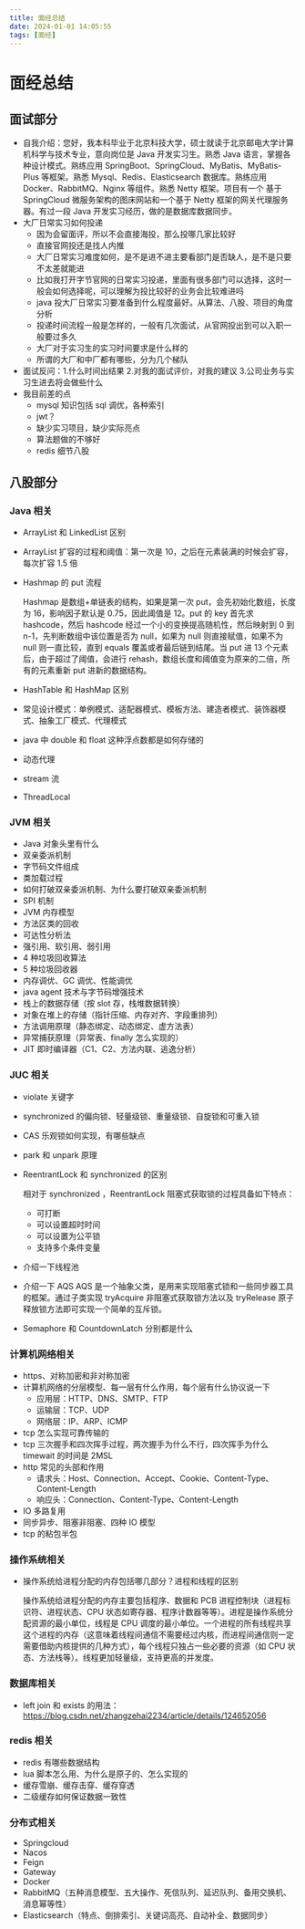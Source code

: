 ```yaml
---
title: 面经总结
date: 2024-01-01 14:05:55
tags: [面经]
---
```


# 面经总结

## 面试部分

- 自我介绍：您好，我本科毕业于北京科技大学，硕士就读于北京邮电大学计算机科学与技术专业，意向岗位是 Java 开发实习生。熟悉 Java 语言，掌握各种设计模式。熟练应用 SpringBoot、SpringCloud、MyBatis、MyBatis-Plus 等框架。熟悉 Mysql、Redis、Elasticsearch 数据库。熟练应用 Docker、RabbitMQ、Nginx 等组件。熟悉 Netty 框架。项目有一个 基于 SpringCloud 微服务架构的图床网站和一个基于 Netty 框架的网关代理服务器。有过一段 Java 开发实习经历，做的是数据库数据同步。
- 大厂日常实习如何投递
  - 因为会留面评，所以不会直接海投，那么投哪几家比较好
  - 直接官网投还是找人内推
  - 大厂日常实习难度如何，是不是进不进主要看部门是否缺人，是不是只要不太差就能进
  - 比如我打开字节官网的日常实习投递，里面有很多部门可以选择，这时一般会如何选择呢，可以理解为投比较好的业务会比较难进吗
  - java 投大厂日常实习要准备到什么程度最好。从算法、八股、项目的角度分析
  - 投递时间流程一般是怎样的，一般有几次面试，从官网投出到可以入职一般要过多久
  - 大厂对于实习生的实习时间要求是什么样的
  - 所谓的大厂和中厂都有哪些，分为几个梯队
- 面试反问：1.什么时间出结果 2.对我的面试评价，对我的建议 3.公司业务与实习生进去将会做些什么
- 我目前差的点
  - mysql 知识包括 sql 调优，各种索引
  - jwt？
  - 缺少实习项目，缺少实际亮点
  - 算法题做的不够好
  - redis 细节八股

## 八股部分

### Java 相关

- ArrayList 和 LinkedList 区别
- ArrayList 扩容的过程和阈值：第一次是 10，之后在元素装满的时候会扩容，每次扩容 1.5 倍
- Hashmap 的 put 流程

  Hashmap 是数组+单链表的结构，如果是第一次 put，会先初始化数组，长度为 16，影响因子默认是 0.75，因此阈值是 12。put 的 key 首先求 hashcode，然后 hashcode 经过一个小的变换提高随机性，然后映射到 0 到 n-1，先判断数组中该位置是否为 null，如果为 null 则直接赋值，如果不为 null 则一直比较，直到 equals 覆盖或者最后链到结尾。当 put 进 13 个元素后，由于超过了阈值，会进行 rehash，数组长度和阈值变为原来的二倍，所有的元素重新 put 进新的数据结构。

- HashTable 和 HashMap 区别
- 常见设计模式：单例模式、适配器模式、模板方法、建造者模式、装饰器模式、抽象工厂模式、代理模式
- java 中 double 和 float 这种浮点数都是如何存储的
- 动态代理
- stream 流
- ThreadLocal

### JVM 相关

- Java 对象头里有什么
- 双亲委派机制
- 字节码文件组成
- 类加载过程
- 如何打破双亲委派机制、为什么要打破双亲委派机制
- SPI 机制
- JVM 内存模型
- 方法区类的回收
- 可达性分析法
- 强引用、软引用、弱引用
- 4 种垃圾回收算法
- 5 种垃圾回收器
- 内存调优、GC 调优、性能调优
- java agent 技术与字节码增强技术
- 栈上的数据存储（按 slot 存，栈堆数据转换）
- 对象在堆上的存储（指针压缩、内存对齐、字段重排列）
- 方法调用原理（静态绑定、动态绑定、虚方法表）
- 异常捕获原理（异常表、finally 怎么实现的）
- JIT 即时编译器（C1、C2、方法内联、逃逸分析）

### JUC 相关

- violate 关键字
- synchronized 的偏向锁、轻量级锁、重量级锁、自旋锁和可重入锁
- CAS 乐观锁如何实现，有哪些缺点
- park 和 unpark 原理
- ReentrantLock 和 synchronized 的区别

  相对于 synchronized ，ReentrantLock 阻塞式获取锁的过程具备如下特点：

  - 可打断
  - 可以设置超时时间
  - 可以设置为公平锁
  - 支持多个条件变量

- 介绍一下线程池
- 介绍一下 AQS
  AQS 是一个抽象父类，是用来实现阻塞式锁和一些同步器工具的框架。通过子类实现 tryAcquire 非阻塞式获取锁方法以及 tryRelease 原子释放锁方法即可实现一个简单的互斥锁。
- Semaphore 和 CountdownLatch 分别都是什么

### 计算机网络相关

- https、对称加密和非对称加密
- 计算机网络的分层模型、每一层有什么作用，每个层有什么协议说一下
  - 应用层：HTTP、DNS、SMTP、FTP
  - 运输层：TCP、UDP
  - 网络层：IP、ARP、ICMP
- tcp 怎么实现可靠传输的
- tcp 三次握手和四次挥手过程，两次握手为什么不行，四次挥手为什么 timewait 的时间是 2MSL
- http 常见的头部和作用
  - 请求头：Host、Connection、Accept、Cookie、Content-Type、Content-Length
  - 响应头：Connection、Content-Type、Content-Length
- IO 多路复用
- 同步异步、阻塞非阻塞、四种 IO 模型
- tcp 的粘包半包

### 操作系统相关

- 操作系统给进程分配的内存包括哪几部分？进程和线程的区别

  操作系统给进程分配的内存主要包括程序、数据和 PCB 进程控制块（进程标识符、进程状态、CPU 状态如寄存器、程序计数器等等）。进程是操作系统分配资源的最小单位，线程是 CPU 调度的最小单位。一个进程的所有线程共享这个进程的内存（这意味着线程间通信不需要经过内核，而进程间通信则一定需要借助内核提供的几种方式），每个线程只独占一些必要的资源（如 CPU 状态、方法栈等）。线程更加轻量级，支持更高的并发度。

### 数据库相关

- left join 和 exists 的用法：https://blog.csdn.net/zhangzehai2234/article/details/124652056

### redis 相关

- redis 有哪些数据结构
- lua 脚本怎么用、为什么是原子的、怎么实现的
- 缓存雪崩、缓存击穿、缓存穿透
- 二级缓存如何保证数据一致性

### 分布式相关

- Springcloud
- Nacos
- Feign
- Gateway
- Docker
- RabbitMQ（五种消息模型、五大操作、死信队列、延迟队列、备用交换机、消息幂等性）
- Elasticsearch（特点、倒排索引、关键词高亮、自动补全、数据同步）
